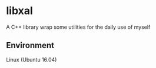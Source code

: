 # libxal

A C++ library wrap some utilities for the daily use of myself

## Environment

Linux (Ubuntu 16.04)
